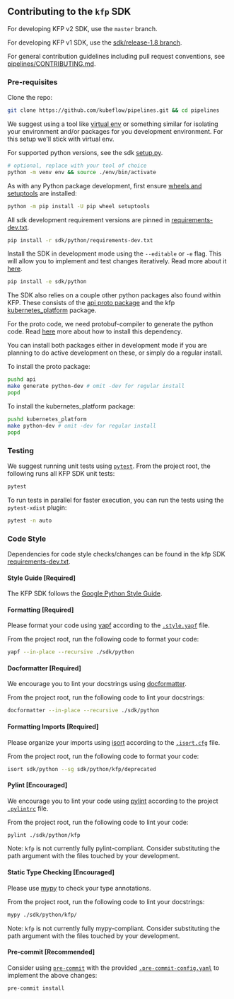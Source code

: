 ## Contributing to the `kfp` SDK

For developing KFP v2 SDK, use the `master` branch.

For developing KFP v1 SDK, use the [sdk/release-1.8 branch](https://github.com/kubeflow/pipelines/tree/sdk/release-1.8).

For general contribution guidelines including pull request conventions, see [pipelines/CONTRIBUTING.md](https://github.com/kubeflow/pipelines/blob/master/CONTRIBUTING.md).

### Pre-requisites 

Clone the repo: 

```bash
git clone https://github.com/kubeflow/pipelines.git && cd pipelines
```

We suggest using a tool like [virtual env](https://docs.python.org/3/library/venv.html) or something similar for isolating 
your environment and/or packages for you development environment. For this setup we'll stick with virtual env. 

For supported python versions, see the sdk [setup.py](https://github.com/kubeflow/pipelines/blob/master/sdk/python/setup.py). 

```bash
# optional, replace with your tool of choice
python -m venv env && source ./env/bin/activate
```

As with any Python package development, first ensure [wheels and setuptools](https://realpython.com/python-wheels/) are installed:

```bash
python -m pip install -U pip wheel setuptools
```

All sdk development requirement versions are pinned in [requirements-dev.txt](https://github.com/kubeflow/pipelines/blob/master/sdk/python/requirements-dev.txt).

```bash
pip install -r sdk/python/requirements-dev.txt
```

Install the SDK in development mode using the `--editable` or `-e` flag. This will allow you to implement and test changes iteratively.
Read more about it [here](https://setuptools.pypa.io/en/latest/userguide/development_mode.html).

```bash
pip install -e sdk/python
```

The SDK also relies on a couple other python packages also found within KFP.
These consists of the [api proto package](https://github.com/kubeflow/pipelines/tree/master/api) and the kfp [kubernetes_platform](https://github.com/kubeflow/pipelines/tree/master/kubernetes_platform) package.

For the proto code, we need protobuf-compiler to generate the python code. Read [here](../kubernetes_platform#dependencies) more about how to install this
dependency. 

You can install both packages either in development mode if you are planning to do active development on these, or simply do a regular install.

To install the proto package:
```bash
pushd api
make generate python-dev # omit -dev for regular install
popd
```

To install the kubernetes_platform package:
```bash
pushd kubernetes_platform
make python-dev # omit -dev for regular install
popd
```

### Testing
We suggest running unit tests using [`pytest`](https://docs.pytest.org/en/7.1.x/). From the project root, the following runs all KFP SDK unit tests:
```sh
pytest
```

To run tests in parallel for faster execution, you can run the tests using the `pytest-xdist` plugin:

```sh
pytest -n auto
```

### Code Style
Dependencies for code style checks/changes can be found in the kfp SDK [requirements-dev.txt](https://github.com/kubeflow/pipelines/blob/master/sdk/python/requirements-dev.txt).


#### Style Guide [Required]
The KFP SDK follows the [Google Python Style Guide](https://google.github.io/styleguide/pyguide.html).

#### Formatting [Required]
Please format your code using [yapf](https://github.com/google/yapf) according to the [`.style.yapf`](https://github.com/kubeflow/pipelines/blob/master/.style.yapf) file.

From the project root, run the following code to format your code:
```sh
yapf --in-place --recursive ./sdk/python
```

#### Docformatter [Required]
We encourage you to lint your docstrings using [docformatter](https://github.com/PyCQA/docformatter).

From the project root, run the following code to lint your docstrings:
```sh
docformatter --in-place --recursive ./sdk/python
```

#### Formatting Imports [Required]
Please organize your imports using [isort](https://pycqa.github.io/isort/index.html) according to the [`.isort.cfg`](https://github.com/kubeflow/pipelines/blob/master/.isort.cfg) file.

From the project root, run the following code to format your code:
```sh
isort sdk/python --sg sdk/python/kfp/deprecated
```

#### Pylint [Encouraged]
We encourage you to lint your code using [pylint](https://pylint.org/) according to the project [`.pylintrc`](https://github.com/kubeflow/pipelines/blob/master/.pylintrc) file.

From the project root, run the following code to lint your code:
```sh
pylint ./sdk/python/kfp
```

Note: `kfp` is not currently fully pylint-compliant. Consider substituting the path argument with the files touched by your development.

#### Static Type Checking [Encouraged]
Please use [mypy](https://mypy.readthedocs.io/en/stable/) to check your type annotations.

From the project root, run the following code to lint your docstrings:
```sh
mypy ./sdk/python/kfp/
```
Note: `kfp` is not currently fully mypy-compliant. Consider substituting the path argument with the files touched by your development.


#### Pre-commit [Recommended]
Consider using [`pre-commit`](https://github.com/pre-commit/pre-commit) with the provided [`.pre-commit-config.yaml`](https://github.com/kubeflow/pipelines/blob/master/.pre-commit-config.yaml) to implement the above changes:
```sh
pre-commit install
```
